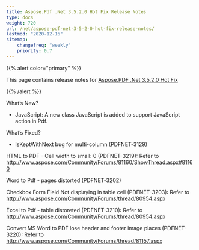 ```yaml
---
title: Aspose.Pdf .Net 3.5.2.0 Hot Fix Release Notes
type: docs
weight: 720
url: /net/aspose-pdf-net-3-5-2-0-hot-fix-release-notes/
lastmod: "2020-12-16"
sitemap:
    changefreq: "weekly"
    priority: 0.7
---
```


{{% alert color="primary" %}} 

This page contains release notes for [Aspose.PDF .Net 3.5.2.0 Hot Fix](http://www.aspose.com/downloads/pdf/net/new-releases/aspose.pdf-.net-3.5.2.0-hot-fix/)

{{% /alert %}} 

What’s New? 

- JavaScript: A new class JavaScript is 
  added to support JavaScript action in Pdf. 

What’s Fixed? 

- IsKeptWithNext bug for multi-column (PDFNET-3129) 

HTML to PDF - Cell width to small: 0 (PDFNET-3219): Refer 
to <http://www.aspose.com/Community/Forums/81160/ShowThread.aspx#81160>

Word to Pdf - pages distorted (PDFNET-3202)

Checkbox Form Field Not displaying in table cell (PDFNET-3203):
Refer to 
<http://www.aspose.com/Community/Forums/thread/80954.aspx>

Excel to Pdf - table distoreted (PDFNET-3210):
Refer to 
<http://www.aspose.com/Community/Forums/thread/80954.aspx>

Convert MS Word to PDF lose header and footer image places (PDFNET-3220):
Refer to 
<http://www.aspose.com/Community/Forums/thread/81157.aspx>
